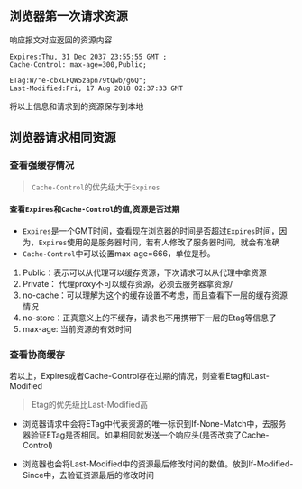 ## 浏览器第一次请求资源
响应报文对应返回的资源内容
```
Expires:Thu, 31 Dec 2037 23:55:55 GMT ;
Cache-Control: max-age=300,Public;

ETag:W/"e-cbxLFQW5zapn79tQwb/g6Q";
Last-Modified:Fri, 17 Aug 2018 02:37:33 GMT
```
将以上信息和请求到的资源保存到本地

## 浏览器请求相同资源
### 查看强缓存情况
>`Cache-Control`的优先级大于`Expires`

#### 查看`Expires`和`Cache-Control`的值,资源是否过期
 - `Expires`是一个GMT时间，查看现在浏览器的时间是否超过`Expires`时间，因为，`Expires`使用的是服务器时间，若有人修改了服务器时间，就会有准确
 - `Cache-Control`中可以设置max-age=666，单位是秒。
  1. Public：表示可以从代理可以缓存资源，下次请求可以从代理中拿资源
  2. Private： 代理proxy不可以缓存资源，必须去服务器拿资源/
  3. no-cache：可以理解为这个的缓存设置不考虑，而且查看下一层的缓存资源情况
  4. no-store：正真意义上的不缓存，请求也不用携带下一层的Etag等信息了
  5. max-age: 当前资源的有效时间

### 查看协商缓存
 若以上，Expires或者Cache-Control存在过期的情况，则查看Etag和Last-Modified
 >Etag的优先级比Last-Modified高

 - 浏览器请求中会将ETag中代表资源的唯一标识到If-None-Match中，去服务器验证ETag是否相同。如果相同就发送一个响应头(是否改变了Cache-Control)

 - 浏览器也会将Last-Modified中的资源最后修改时间的数值。放到If-Modified-Since中，去验证资源最后的修改时间
